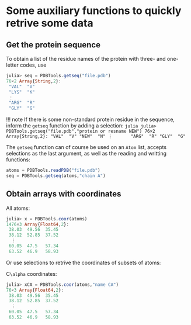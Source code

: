 # Some auxiliary functions to quickly retrive some data 

## Get the protein sequence

To obtain a list of the residue names of the protein with three- and one-letter codes, use
```julia
julia> seq = PDBTools.getseq("file.pdb")
76×2 Array{String,2}:
 "VAL"  "V"
 "LYS"  "K"
 ⋮      
 "ARG"  "R"
 "GLY"  "G"

```

!!! note
    If there is some non-standard protein residue in the sequence,
    inform the `getseq` function by adding a selection:
    ```julia
    julia> PDBTools.getseq("file.pdb","protein or resname NEW")
    76×2 Array{String,2}:
     "VAL"  "V"
     "NEW"  "N"
     ⋮      
     "ARG"  "R"
     "GLY"  "G"
    ```

The `getseq` function can of course be used on an `Atom` list, accepts selections as the
last argument, as well as the reading and writting functions:

```julia
atoms = PDBTools.readPDB("file.pdb")
seq = PDBTools.getseq(atoms,"chain A")

```

## Obtain arrays with coordinates

All atoms:

```julia
julia> x = PDBTools.coor(atoms)
1476×3 Array{Float64,2}:
 38.03  49.56  35.45
 38.12  52.85  37.52
  ⋮
 60.05  47.5   57.34
 63.52  46.9   58.93

```

Or use selections to retrive the coordinates of subsets of atoms:

C``\alpha`` coordinates:

```julia
julia> xCA = PDBTools.coor(atoms,"name CA")
76×3 Array{Float64,2}:
 38.03  49.56  35.45
 38.12  52.85  37.52
  ⋮
 60.05  47.5   57.34
 63.52  46.9   58.93

```
